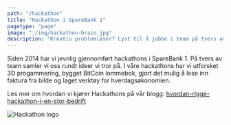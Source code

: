 ```yaml
---
path: "/hackathon"
title: "Hackathon i SpareBank 1"
pagetype: "page"
image: "./img/hackathon-brain.jpg"
description: "Kreativ problemløser? Lyst til å jobbe i team på tvers av fagdisipliner? Med mulighet til å fordype deg faglig?"
---
```

Siden 2014 har vi jevnlig gjennomført hackathons i SpareBank 1. På tvers av team samler vi oss rundt ideer vi tror på. I våre hackathons har vi utforsket 3D progammering, bygget BitCoin lommebok, gjort det mulig å lese inn faktura fra bilde og laget verktøy for hverdagsøkonomien.

Les mer om hvordan vi kjører Hackathons på vår blogg:
[hvordan-rigge-hackathon-i-en-stor-bedrift](https://labs.sparebank1.no/2017/11/23/hvordan-rigge-til-hackathon-i-en-stor-bedrift/)

![Hackathon logo](/img/Hackathon-logo.png)


